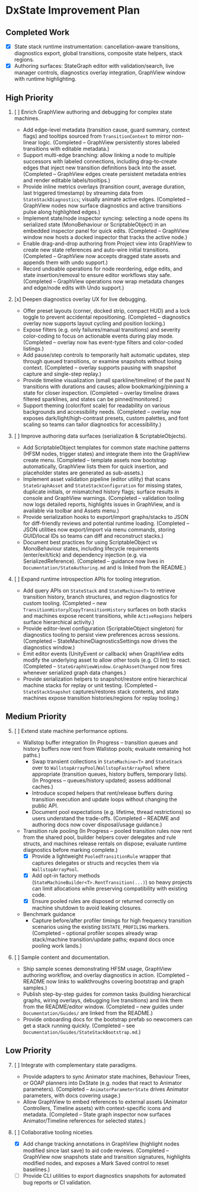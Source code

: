 # DxState Improvement Plan

## Completed Work
- [x] State stack runtime instrumentation: cancellation-aware transitions, diagnostics export, global transitions, composite state helpers, stack regions.
- [x] Authoring surfaces: StateGraph editor with validation/search, live manager controls, diagnostics overlay integration, GraphView window with runtime highlighting.

## High Priority
1. [ ] Enrich GraphView authoring and debugging for complex state machines.
   - Add edge-level metadata (transition cause, guard summary, context flags) and tooltips sourced from `TransitionContext` to mirror non-linear logic. (Completed – GraphView persistently stores labeled transitions with editable metadata.)
   - Support multi-edge branching: allow linking a node to multiple successors with labeled connections, including drag-to-create edges that inject new transition definitions back into the asset. (Completed – GraphView edges create persistent metadata entries and render editable labels/tooltips.)
   - Provide inline metrics overlays (transition count, average duration, last triggered timestamp) by streaming data from `StateStackDiagnostics`; visually animate active edges. (Completed – GraphView nodes now surface diagnostics and active transitions pulse along highlighted edges.)
   - Implement state/node inspector syncing: selecting a node opens its serialized state (MonoBehaviour or ScriptableObject) in an embedded inspector panel for quick edits. (Completed – GraphView window now hosts a docked inspector that tracks the active node.)
   - Enable drag-and-drop authoring from Project view into GraphView to create new state references and auto-wire initial transitions. (Completed – GraphView now accepts dragged state assets and appends them with undo support.)
   - Record undoable operations for node reordering, edge edits, and state insertion/removal to ensure editor workflows stay safe. (Completed – GraphView operations now wrap metadata changes and edge/node edits with Undo support.)

2. [x] Deepen diagnostics overlay UX for live debugging.
   - Offer preset layouts (corner, docked strip, compact HUD) and a lock toggle to prevent accidental repositioning. (Completed – diagnostics overlay now supports layout cycling and position locking.)
   - Expose filters (e.g. only failures/manual transitions) and severity color-coding to focus on actionable events during play mode. (Completed – overlay now has event-type filters and color-coded listings.)
   - Add pause/step controls to temporarily halt automatic updates, step through queued transitions, or examine snapshots without losing context. (Completed – overlay supports pausing with snapshot capture and single-step replay.)
   - Provide timeline visualization (small sparkline/timeline) of the past N transitions with durations and causes; allow bookmarking/pinning a state for closer inspection. (Completed – overlay timeline draws filtered sparklines, and states can be pinned/monitored.)
   - Support theming (color/font scale) for readability on various backgrounds and accessibility needs. (Completed – overlay now exposes dark/light/high-contrast presets, custom palettes, and font scaling so teams can tailor diagnostics for accessibility.)

3. [ ] Improve authoring data surfaces (serialization & ScriptableObjects).
   - Add ScriptableObject templates for common state machine patterns (HFSM nodes, trigger states) and integrate them into the GraphView create menu. (Completed – template assets now bootstrap automatically, GraphView lists them for quick insertion, and placeholder states are generated as sub-assets.)
   - Implement asset validation pipeline (editor utility) that scans `StateGraphAsset` and `StateStackConfiguration` for missing states, duplicate initials, or mismatched history flags; surface results in console and GraphView warnings. (Completed – validation tooling now logs detailed reports, highlights issues in GraphView, and is available via toolbar and Assets menu.)
   - Provide serialization hooks to export/import graphs/stacks to JSON for diff-friendly reviews and potential runtime loading. (Completed – JSON utilities now export/import via menu commands, storing GUID/local IDs so teams can diff and reconstruct stacks.)
   - Document best practices for using ScriptableObject vs MonoBehaviour states, including lifecycle requirements (enter/exit/tick) and dependency injection (e.g. via SerializedReference). (Completed – guidance now lives in `Documentation/StateAuthoring.md` and is linked from the README.)

4. [ ] Expand runtime introspection APIs for tooling integration.
   - Add query APIs on `StateStack` and `StateMachine<T>` to retrieve transition history, branch structures, and region diagnostics for custom tooling. (Completed – new `TransitionHistory`/`CopyTransitionHistory` surfaces on both stacks and machines expose recent transitions, while `ActiveRegions` helpers surface hierarchical activity.)
   - Provide editor-level configuration (ScriptableObject singleton) for diagnostics tooling to persist view preferences across sessions. (Completed – StateMachineDiagnosticsSettings now drives the diagnostics window.)
   - Emit editor events (UnityEvent or callback) when GraphView edits modify the underlying asset to allow other tools (e.g. CI lint) to react. (Completed – `StateGraphViewWindow.GraphAssetChanged` now fires whenever serialized graph data changes.)
   - Provide serialization helpers to snapshot/restore entire hierarchical machine stacks for replay or unit testing. (Completed – `StateStackSnapshot` captures/restores stack contents, and state machines expose transition histories/regions for replay tooling.)

## Medium Priority
5. [ ] Extend state machine performance options.
   - Wallstop buffer integration (In Progress – transition queues and history buffers now rent from Wallstop pools; evaluate remaining hot paths.)
     - Swap transient collections in `StateMachine<T>` and `StateStack` over to `WallstopArrayPool`/`WallstopFastArrayPool` where appropriate (transition queues, history buffers, temporary lists). (In Progress – queues/history updated; assess additional caches.)
     - Introduce scoped helpers that rent/release buffers during transition execution and update loops without changing the public API.
     - Document pool expectations (e.g. lifetime, thread restrictions) so users understand the trade-offs. (Completed – README and authoring docs now cover disposal/usage guidance.)
   - Transition rule pooling (In Progress – pooled transition rules now rent from the shared pool, builder helpers cover delegates and rule structs, and machines release rentals on dispose; evaluate runtime diagnostics before marking complete.)
     - [x] Provide a lightweight `PooledTransitionRule` wrapper that captures delegates or structs and recycles them via `WallstopArrayPool`.
     - [x] Add opt-in factory methods (`StateMachineBuilder<T>.RentTransition(...)`) so heavy projects can limit allocations while preserving compatibility with existing code.
     - [x] Ensure pooled rules are disposed or returned correctly on machine shutdown to avoid leaking closures.
   - Benchmark guidance
     - Capture before/after profiler timings for high frequency transition scenarios using the existing `DXSTATE_PROFILING` markers. (Completed – optional profiler scopes already wrap stack/machine transition/update paths; expand docs once pooling work lands.)

6. [ ] Sample content and documentation.
   - Ship sample scenes demonstrating HFSM usage, GraphView authoring workflow, and overlay diagnostics in action. (Completed – README now links to walkthroughs covering bootstrap and graph samples.)
   - Publish step-by-step guides for common tasks (building hierarchical graphs, wiring overlays, debugging live transitions) and link them from the README/editor window. (Completed – new guides under `Documentation/Guides/` are linked from the README.)
   - Provide onboarding docs for the bootstrap prefab so newcomers can get a stack running quickly. (Completed – see `Documentation/Guides/StateStackBootstrap.md`.)

## Low Priority
7. [ ] Integrate with complementary state paradigms.
   - Provide adapters to sync Animator state machines, Behaviour Trees, or GOAP planners into DxState (e.g. nodes that react to Animator parameters). (Completed – `AnimatorParameterState` drives Animator parameters, with docs covering usage.)
   - Allow GraphView to embed references to external assets (Animator Controllers, Timeline assets) with context-specific icons and metadata. (Completed – State graph inspector now surfaces Animator/Timeline references for selected states.)

8. [ ] Collaborative tooling niceties.
   - [x] Add change tracking annotations in GraphView (highlight nodes modified since last save) to aid code reviews. (Completed – GraphView now snapshots state and transition signatures, highlights modified nodes, and exposes a Mark Saved control to reset baselines.)
   - [ ] Provide CLI utilities to export diagnostics snapshots for automated bug reports or CI validation.
